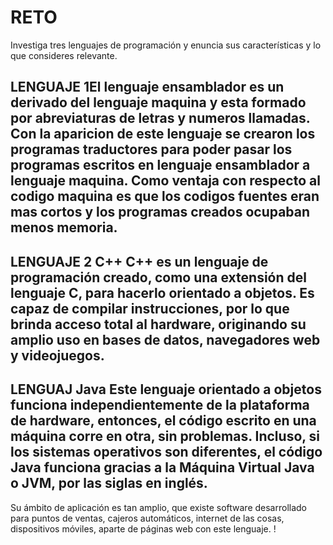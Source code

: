 # RETO
Investiga tres lenguajes de programación y enuncia sus características y lo que consideres relevante.

## LENGUAJE 1El lenguaje ensamblador es un derivado del lenguaje maquina y esta formado por abreviaturas de letras y numeros llamadas. Con la aparicion de este lenguaje se crearon los programas traductores para poder pasar los programas escritos en lenguaje ensamblador a lenguaje maquina. Como ventaja con respecto al codigo maquina es que los codigos fuentes eran mas cortos y los programas creados ocupaban menos memoria.

## LENGUAJE 2 C++ C++ es un lenguaje de programación creado, como una extensión del lenguaje C, para hacerlo orientado a objetos. Es capaz de compilar instrucciones, por lo que brinda acceso total al hardware, originando su amplio uso en bases de datos, navegadores web y videojuegos.

## LENGUAJ Java Este lenguaje orientado a objetos funciona independientemente de la plataforma de hardware, entonces, el código escrito en una máquina corre en otra, sin problemas. Incluso, si los sistemas operativos son diferentes, el código Java funciona gracias a la Máquina Virtual Java o JVM, por las siglas en inglés. 

Su ámbito de aplicación es tan amplio, que existe software desarrollado para puntos de ventas, cajeros automáticos, internet de las cosas, dispositivos móviles, aparte de páginas web con este lenguaje. !

